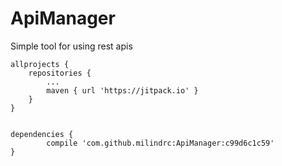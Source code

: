 # ApiManager
Simple tool for using rest apis

	allprojects {
		repositories {
			...
			maven { url 'https://jitpack.io' }
		}
	}


	dependencies {
	        compile 'com.github.milindrc:ApiManager:c99d6c1c59'
	}
